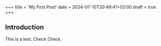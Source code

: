 +++
title = 'My First Post'
date = 2024-07-10T20:46:41+02:00
draft = true
+++

## Introduction
This is a test. Check Check.